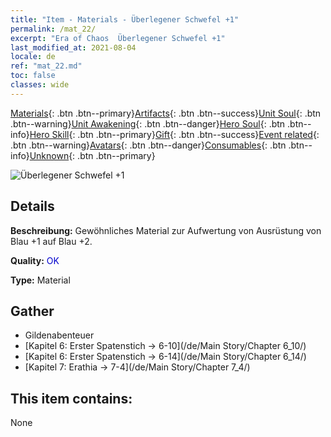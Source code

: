 ```yaml
---
title: "Item - Materials - Überlegener Schwefel +1"
permalink: /mat_22/
excerpt: "Era of Chaos  Überlegener Schwefel +1"
last_modified_at: 2021-08-04
locale: de
ref: "mat_22.md"
toc: false
classes: wide
---
```

 [Materials](/ItemsDE/){: .btn .btn--primary}[Artifacts](/ItemsDE/Artifacts/){: .btn .btn--success}[Unit Soul](/ItemsDE/UnitSoul/){: .btn .btn--warning}[Unit Awakening](/ItemsDE/UnitAwakening/){: .btn .btn--danger}[Hero Soul](/ItemsDE/HeroSoul/){: .btn .btn--info}[Hero Skill](/ItemsDE/HeroSkill/){: .btn .btn--primary}[Gift](/ItemsDE/Gift/){: .btn .btn--success}[Event related](/ItemsDE/Events/){: .btn .btn--warning}[Avatars](/ItemsDE/Avatars/){: .btn .btn--danger}[Consumables](/ItemsDE/Consumables/){: .btn .btn--info}[Unknown](/ItemsDE/Unknown/){: .btn .btn--primary}

 ![Überlegener Schwefel +1](/images/t/i_cailiao_liuhuang1.png)

## Details
 **Beschreibung:** Gewöhnliches Material zur Aufwertung von Ausrüstung von Blau +1 auf Blau +2.

 **Quality:** <span style="color: #0000CD">OK</span>

 **Type:** Material

## Gather

*    Gildenabenteuer 
*    [Kapitel 6: Erster Spatenstich -> 6-10](/de/Main Story/Chapter 6_10/) 
*    [Kapitel 6: Erster Spatenstich -> 6-14](/de/Main Story/Chapter 6_14/) 
*    [Kapitel 7: Erathia -> 7-4](/de/Main Story/Chapter 7_4/) 

## This item contains:

  None


